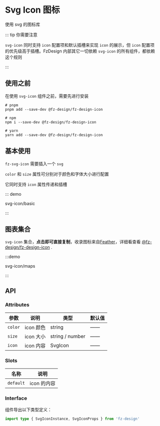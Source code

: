 # Svg Icon 图标

使用 svg 的图标库

::: tip 你需要注意

`svg-icon` 同时支持 `icon` 配置项和默认插槽来实现 `icon` 的展示，但 `icon` 配置项的优先级高于插槽。FzDesign 内部其它一切依赖 `svg-icon` 的所有组件，都依赖这个规则

:::

## 使用之前

在使用 `svg-icon` 组件之前，需要先进行安装

```shell
# pnpm
pnpm add --save-dev @fz-design/fz-design-icon

# npm
npm i --save-dev @fz-design/fz-design-icon

# yarn
yarn add --save-dev @fz-design/fz-design-icon
```

## 基本使用

`fz-svg-icon` 需要插入一个 `svg`

`color` 和 `size` 属性可分别对于颜色和字体大小进行配置

它同时支持 `icon` 属性传递和插槽

::: demo

svg-icon/basic

:::

## 图表集合

`svg-icon` 集合，**点击即可直接复制**，收录图标来自[Feather](https://feathericons.com/)，详细看查看 [@fz-design/fz-design-icon](https://www.npmjs.com/package/@fz-design/fz-design-icon) .

:::demo

svg-icon/maps

:::

## API

### Attributes

| 参数    | 说明      | 类型            | 默认值 |
| ------- | --------- | --------------- | ------ |
| `color` | icon 颜色 | string          | ——     |
| `size`  | icon 大小 | string / number | ——     |
| `icon`  | icon 内容 | SvgIcon         | ——     |

### Slots

| 名称      | 说明        |
| --------- | ----------- |
| `default` | icon 的内容 |

### Interface

组件导出以下类型定义：

```ts
import type { SvgIconInstance, SvgIconProps } from 'fz-design'
```
